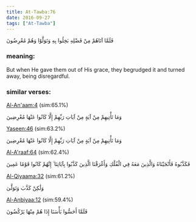 ```yaml
---
title: At-Tawba:76
date: 2016-09-27
tags: ["At-Tawba"]
---
```

فَلَمَّا آتَاهُمْ مِنْ فَضْلِهِ بَخِلُوا بِهِ وَتَوَلَّوْا وَهُمْ مُعْرِضُونَ
### meaning: 
But when He gave them out of His grace, they begrudged it and turned away, being disregardful.
### similar verses: 

[Al-An'aam:4](/6/4) (sim:65.1%)

وَمَا تَأْتِيهِمْ مِنْ آيَةٍ مِنْ آيَاتِ رَبِّهِمْ إِلَّا كَانُوا عَنْهَا مُعْرِضِينَ

[Yaseen:46](/36/46) (sim:63.2%)

وَمَا تَأْتِيهِمْ مِنْ آيَةٍ مِنْ آيَاتِ رَبِّهِمْ إِلَّا كَانُوا عَنْهَا مُعْرِضِينَ

[Al-A'raaf:64](/7/64) (sim:62.4%)

فَكَذَّبُوهُ فَأَنْجَيْنَاهُ وَالَّذِينَ مَعَهُ فِي الْفُلْكِ وَأَغْرَقْنَا الَّذِينَ كَذَّبُوا بِآيَاتِنَا ۚ إِنَّهُمْ كَانُوا قَوْمًا عَمِينَ

[Al-Qiyaama:32](/75/32) (sim:61.2%)

وَلَٰكِنْ كَذَّبَ وَتَوَلَّىٰ

[Al-Anbiyaa:12](/21/12) (sim:59.4%)

فَلَمَّا أَحَسُّوا بَأْسَنَا إِذَا هُمْ مِنْهَا يَرْكُضُونَ
